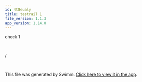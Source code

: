```yaml
---
id: 4t8eualy
title: testrail 1
file_version: 1.1.3
app_version: 1.14.0
---
```


check 1

<br/>

/

<br/>

This file was generated by Swimm. [Click here to view it in the app](https://swimm-web-app.web.app/repos/Z2l0aHViJTNBJTNBZWNvbW0lM0ElM0Ftb3NoaWtzd2ltbQ==/docs/4t8eualy).
